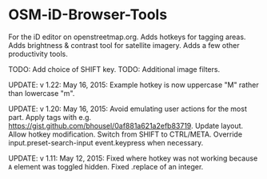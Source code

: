 # OSM-iD-Browser-Tools
For the iD editor on openstreetmap.org. Adds hotkeys for tagging areas. Adds brightness & contrast tool for satellite imagery. Adds a few other productivity tools.

TODO: Add choice of SHIFT key.
TODO: Additional image filters.

UPDATE: v 1.22: May 16, 2015: Example hotkey is now uppercase "M" rather than lowercase "m".

UPDATE: v 1.20: May 16, 2015: Avoid emulating user actions for the most part. Apply tags with e.g. https://gist.github.com/bhousel/0af881a621a2efb83719. Update layout. Allow hotkey modification. Switch from SHIFT to CTRL/META. Override input.preset-search-input event.keypress when necessary.

UPDATE: v 1.11: May 12, 2015: Fixed where hotkey was not working because `A` element was toggled hidden. Fixed .replace of an integer.

